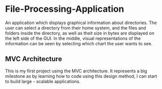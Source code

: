 # File-Processing-Application

An application which displays graphical information about directories. The user can select a directory from their home system, and the files and folders inside the directory, as well as theit size in bytes are displayed on the left side of the GUI. In the middle, visual representations of the information can be seen by selecting which chart the user wants to see. 


## MVC Architecture 

This is my first project using the MVC architecture. It represents a big milestone as by learning how to code using this design method, I can start to build large - scalable applications. 
